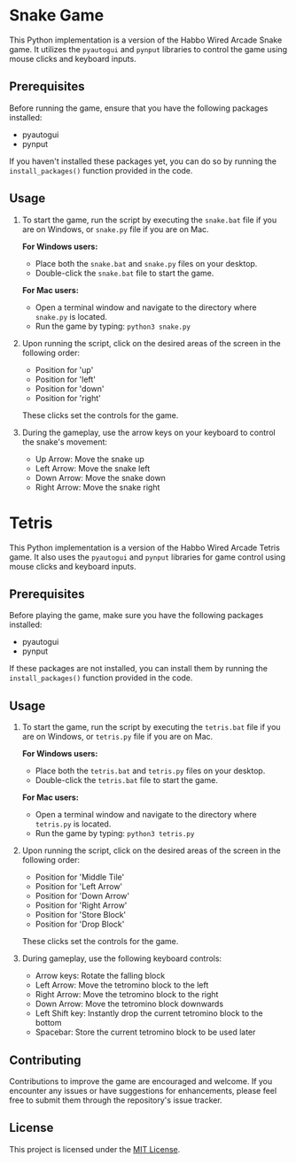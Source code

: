 # Snake Game

This Python implementation is a version of the Habbo Wired Arcade Snake game. It utilizes the `pyautogui` and `pynput` libraries to control the game using mouse clicks and keyboard inputs.

## Prerequisites

Before running the game, ensure that you have the following packages installed:

- pyautogui
- pynput

If you haven't installed these packages yet, you can do so by running the `install_packages()` function provided in the code.

## Usage

1. To start the game, run the script by executing the `snake.bat` file if you are on Windows, or `snake.py` file if you are on Mac.

   **For Windows users:**
   - Place both the `snake.bat` and `snake.py` files on your desktop.
   - Double-click the `snake.bat` file to start the game.

   **For Mac users:**
   - Open a terminal window and navigate to the directory where `snake.py` is located.
   - Run the game by typing: `python3 snake.py`

2. Upon running the script, click on the desired areas of the screen in the following order:

   - Position for 'up'
   - Position for 'left'
   - Position for 'down'
   - Position for 'right'

   These clicks set the controls for the game.

3. During the gameplay, use the arrow keys on your keyboard to control the snake's movement:

   - Up Arrow: Move the snake up
   - Left Arrow: Move the snake left
   - Down Arrow: Move the snake down
   - Right Arrow: Move the snake right

# Tetris

This Python implementation is a version of the Habbo Wired Arcade Tetris game. It also uses the `pyautogui` and `pynput` libraries for game control using mouse clicks and keyboard inputs.

## Prerequisites

Before playing the game, make sure you have the following packages installed:

- pyautogui
- pynput

If these packages are not installed, you can install them by running the `install_packages()` function provided in the code.

## Usage

1. To start the game, run the script by executing the `tetris.bat` file if you are on Windows, or `tetris.py` file if you are on Mac.

   **For Windows users:**
   - Place both the `tetris.bat` and `tetris.py` files on your desktop.
   - Double-click the `tetris.bat` file to start the game.

   **For Mac users:**
   - Open a terminal window and navigate to the directory where `tetris.py` is located.
   - Run the game by typing: `python3 tetris.py`

2. Upon running the script, click on the desired areas of the screen in the following order:

   - Position for 'Middle Tile'
   - Position for 'Left Arrow'
   - Position for 'Down Arrow'
   - Position for 'Right Arrow'
   - Position for 'Store Block'
   - Position for 'Drop Block'

   These clicks set the controls for the game.

3. During gameplay, use the following keyboard controls:

   - Arrow keys: Rotate the falling block
   - Left Arrow: Move the tetromino block to the left
   - Right Arrow: Move the tetromino block to the right
   - Down Arrow: Move the tetromino block downwards
   - Left Shift key: Instantly drop the current tetromino block to the bottom
   - Spacebar: Store the current tetromino block to be used later

## Contributing

Contributions to improve the game are encouraged and welcome. If you encounter any issues or have suggestions for enhancements, please feel free to submit them through the repository's issue tracker.

## License

This project is licensed under the [MIT License](LICENSE).
